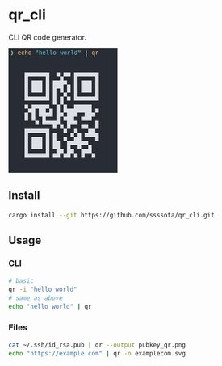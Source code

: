 # qr_cli

CLI QR code generator.

![sample](./sample.png)

## Install

```sh
cargo install --git https://github.com/ssssota/qr_cli.git
```

## Usage

### CLI

```sh
# basic
qr -i "hello world"
# same as above
echo "hello world" | qr
```

### Files

```sh
cat ~/.ssh/id_rsa.pub | qr --output pubkey_qr.png
echo "https://example.com" | qr -o examplecom.svg
```
